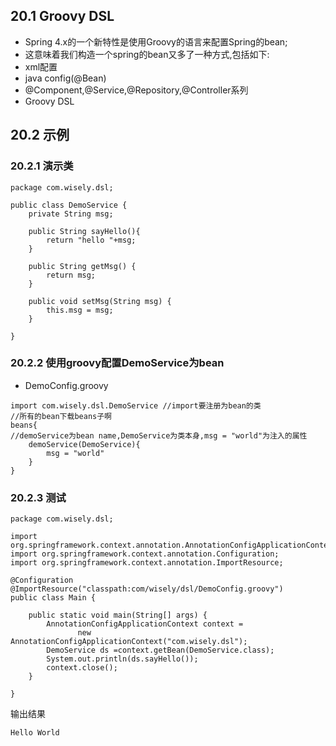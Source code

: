 ## 20.1 Groovy DSL
- Spring 4.x的一个新特性是使用Groovy的语言来配置Spring的bean;
- 这意味着我们构造一个spring的bean又多了一种方式,包括如下:
 - xml配置
 - java config(@Bean)
 - @Component,@Service,@Repository,@Controller系列
 - Groovy DSL

## 20.2 示例

### 20.2.1 演示类

```
package com.wisely.dsl;

public class DemoService {
	private String msg;

	public String sayHello(){
		return "hello "+msg;
	}

	public String getMsg() {
		return msg;
	}

	public void setMsg(String msg) {
		this.msg = msg;
	}

}

```

### 20.2.2 使用groovy配置DemoService为bean

- DemoConfig.groovy


```
import com.wisely.dsl.DemoService //import要注册为bean的类
//所有的bean下载beans子啊
beans{
//demoService为bean name,DemoService为类本身,msg = "world"为注入的属性
	demoService(DemoService){
		msg = "world"
	}
}

```

### 20.2.3 测试

```
package com.wisely.dsl;

import org.springframework.context.annotation.AnnotationConfigApplicationContext;
import org.springframework.context.annotation.Configuration;
import org.springframework.context.annotation.ImportResource;

@Configuration
@ImportResource("classpath:com/wisely/dsl/DemoConfig.groovy")
public class Main {

	public static void main(String[] args) {
		AnnotationConfigApplicationContext context =
               new AnnotationConfigApplicationContext("com.wisely.dsl");
		DemoService ds =context.getBean(DemoService.class);
		System.out.println(ds.sayHello());
		context.close();
	}

}

```

输出结果
```
Hello World
```